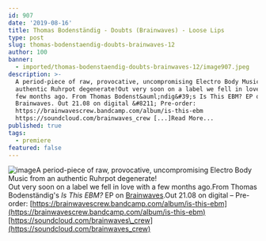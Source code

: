 ```yaml
---
id: 907
date: '2019-08-16'
title: Thomas Bodenständig - Doubts (Brainwaves) - Loose Lips
type: post
slug: thomas-bodenstaendig-doubts-brainwaves-12
author: 100
banner:
  - imported/thomas-bodenstaendig-doubts-brainwaves-12/image907.jpeg
description: >-
  A period-piece of raw, provocative, uncompromising Electro Body Music from an
  authentic Ruhrpot degenerate!Out very soon on a label we fell in love with a
  few months ago. From Thomas Bodenst&auml;ndig&#39;s Is This EBM? EP on
  Brainwaves. Out 21.08 on digital &#8211; Pre-order:
  https://brainwavescrew.bandcamp.com/album/is-this-ebm
  https://soundcloud.com/brainwaves_crew [...]Read More...
published: true
tags:
  - premiere
featured: false
---
```

![image](../imported/thomas-bodenstaendig-doubts-brainwaves-12/image907.jpeg)A period-piece of raw, provocative, uncompromising Electro Body Music from an authentic Ruhrpot degenerate!  
Out very soon on a label we fell in love with a few months ago.From Thomas Bodenständig's _Is This EBM?_ EP on [Brainwaves](https://brainwavescrew.bandcamp.com).Out 21.08 on digital – Pre-order: [](https://brainwavescrew.bandcamp.com/album/is-this-ebm)[https://brainwavescrew.bandcamp.com/album/is-this-ebm](https://brainwavescrew.bandcamp.com/album/is-this-ebm)[https://soundcloud.com/brainwaves\_crew](https://soundcloud.com/brainwaves_crew)
